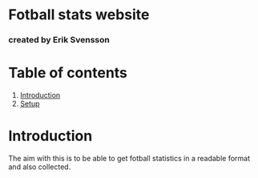 # Fotball stats website
### created by Erik Svensson


# Table of contents
1. [Introduction](#introduction)
2. [Setup](#setup)



<a name="introduction"><a/>
# Introduction 
The aim with this is to be able to get fotball statistics in a readable format and also collected.
